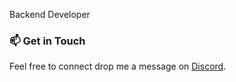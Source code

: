 <p align="left">Backend Developer</p>

### 📫 Get in Touch
Feel free to connect drop me a message on [Discord](https://discord.com/users/596875665123442688).

